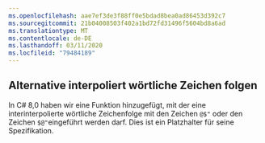 ```yaml
---
ms.openlocfilehash: aae7ef3de3f88ff0e5bdad8bea0ad86453d392c7
ms.sourcegitcommit: 21b04008503f402a1bd72fd31496f5604bd8a6ad
ms.translationtype: MT
ms.contentlocale: de-DE
ms.lasthandoff: 03/11/2020
ms.locfileid: "79484189"
---
```

## <a name="alternative-interpolated-verbatim-strings"></a>Alternative interpoliert wörtliche Zeichen folgen

In C# 8,0 haben wir eine Funktion hinzugefügt, mit der eine interinterpolierte wörtliche Zeichenfolge mit den Zeichen `@$"` oder den Zeichen `$@"`eingeführt werden darf.  Dies ist ein Platzhalter für seine Spezifikation.
